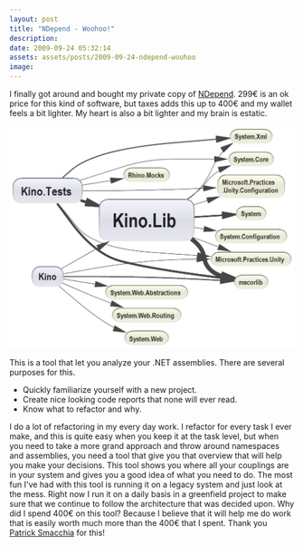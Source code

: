 ```yaml
---
layout: post
title: "NDepend - Woohoo!"
description:
date: 2009-09-24 05:32:14
assets: assets/posts/2009-09-24-ndepend-woohoo
image: 
---
```


I finally got around and bought my private copy of [NDepend](http://www.ndepend.com/). 299€ is an ok price for this kind of software, but taxes adds this up to 400€ and my wallet feels a bit lighter. My heart is also a bit lighter and my brain is estatic.

![ComponentDependenciesDiagram](/assets/posts/2009-09-24-ndepend-woohoo/ComponentDependenciesDiagram.png)

This is a tool that let you analyze your .NET assemblies. There are several purposes for this.

* Quickly familiarize yourself with a new project.</li>
* Create nice looking code reports that none will ever read.</li>
* Know what to refactor and why.</li>

I do a lot of refactoring in my every day work. I refactor for every task I ever make, and this is quite easy when you keep it at the task level, but when you need to take a more grand approach and throw around namespaces and assemblies, you need a tool that give you that overview that will help you make your decisions.  This tool shows you where all your couplings are in your system and gives you a good idea of what you need to do.  The most fun I've had with this  tool is running it on a legacy system and just look at the mess. Right now I run it on a daily basis in a greenfield project to make sure that we continue to follow the architecture that was decided upon.  Why did I spend 400€ on this tool? Because I believe that it will help me do work that is easily worth much more than the 400€ that I spent.  Thank you [Patrick Smacchia](http://codebetter.com/blogs/patricksmacchia/) for this!
